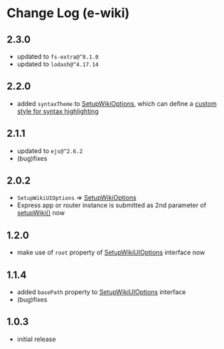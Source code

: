 # Change Log (e-wiki)

## 2.3.0

* updated to `fs-extra@^8.1.0`
* updated to `lodash@^4.17.14`

## 2.2.0

* added `syntaxTheme` to [SetupWikiOptions](https://egodigital.github.io/e-wiki/interfaces/_index_.setupwikioptions.html), which can define a [custom style for syntax highlighting](https://highlightjs.org/)

## 2.1.1

* updated to `ejs@^2.6.2`
* (bug)fixes

## 2.0.2

* `SetupWikiUIOptions` => [SetupWikiOptions](https://egodigital.github.io/e-wiki/interfaces/_index_.setupwikioptions.html)
* Express app or router instance is submitted as 2nd parameter of [setupWiki()](https://egodigital.github.io/e-wiki/modules/_index_.html#setupwiki) now

## 1.2.0

* make use of `root` property of [SetupWikiUIOptions](https://egodigital.github.io/e-wiki/interfaces/_index_.setupwikiuioptions.html) interface now

## 1.1.4

* added `basePath` property to [SetupWikiUIOptions](https://egodigital.github.io/e-wiki/interfaces/_index_.setupwikiuioptions.html) interface
* (bug)fixes

## 1.0.3

* initial release
